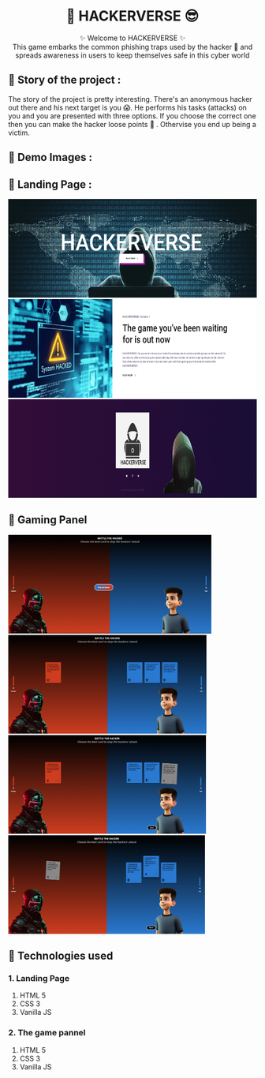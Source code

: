 <h1 align="center">
    👹 HACKERVERSE 😎
</h1>

<p align="center">
    ✨ Welcome to HACKERVERSE ✨ <br />
    This game embarks the common phishing traps used by the hacker 👹 and spreads awareness in users  to keep themselves safe in this cyber world
</p>

## 📌 Story of the project :

The story of the project is pretty interesting. There's an anonymous hacker out there and his next target is you 😱. He performs his tasks (attacks) on you and you are presented with three options. If you choose the correct one then you can make the hacker loose points 🙌 . Othervise you end up being a victim.

## 📌 Demo Images :

## 🚩 Landing Page :

<div class="row">
  <div class="column">
    <img src="/assets/img/documentation/1.png" height="200px">
  </div>
  <div class="column">
    <img src="/assets/img/documentation/2.png" height="200px" >
  </div>
</div>
<div class="row">
  <div class="column">
    <img src="/assets/img/documentation/3.png" height="200px">
  </div>


## 🚩 Gaming Panel

<div class="row">
  <div class="column">
    <img src="/assets/img/documentation/4.png" height="200px">
  </div>
  <div class="column">
    <img src="/assets/img/documentation/5.png" height="200px" >
  </div>
</div>
<div class="row">
  <div class="column">
    <img src="/assets/img/documentation/6.png" height="200px">
  </div>
  <div class="column">
    <img src="/assets/img/documentation/7.png" height="200px">
  </div>
</div>



## 📌 Technologies used

### 1. Landing Page

1. HTML 5
2. CSS 3
3. Vanilla JS

### 2. The game pannel

1. HTML 5
2. CSS 3
3. Vanilla JS
